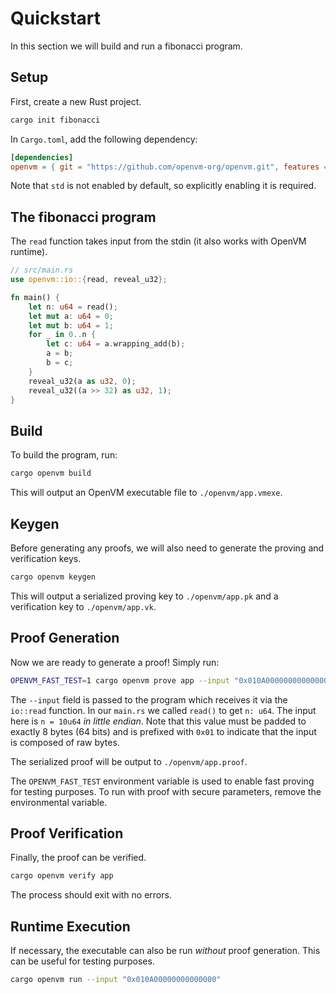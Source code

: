 # Quickstart

In this section we will build and run a fibonacci program.

## Setup

First, create a new Rust project.

```bash
cargo init fibonacci
```

In `Cargo.toml`, add the following dependency:

```toml
[dependencies]
openvm = { git = "https://github.com/openvm-org/openvm.git", features = ["std"] }
```

Note that `std` is not enabled by default, so explicitly enabling it is required.

## The fibonacci program

The `read` function takes input from the stdin (it also works with OpenVM runtime).

```rust
// src/main.rs
use openvm::io::{read, reveal_u32};

fn main() {
    let n: u64 = read();
    let mut a: u64 = 0;
    let mut b: u64 = 1;
    for _ in 0..n {
        let c: u64 = a.wrapping_add(b);
        a = b;
        b = c;
    }
    reveal_u32(a as u32, 0);
    reveal_u32((a >> 32) as u32, 1);
}
```

## Build

To build the program, run:

```bash
cargo openvm build
```

This will output an OpenVM executable file to `./openvm/app.vmexe`.

## Keygen

Before generating any proofs, we will also need to generate the proving and verification keys.

```bash
cargo openvm keygen
```

This will output a serialized proving key to `./openvm/app.pk` and a verification key to `./openvm/app.vk`.

## Proof Generation

Now we are ready to generate a proof! Simply run:

```bash
OPENVM_FAST_TEST=1 cargo openvm prove app --input "0x010A00000000000000"
```

The `--input` field is passed to the program which receives it via the `io::read` function.
In our `main.rs` we called `read()` to get `n: u64`. The input here is `n = 10u64` _in little endian_. Note that this value must be padded to exactly 8 bytes (64 bits) and is prefixed with `0x01` to indicate that the input is composed of raw bytes.

The serialized proof will be output to `./openvm/app.proof`.

The `OPENVM_FAST_TEST` environment variable is used to enable fast proving for testing purposes. To run with proof with secure parameters, remove the environmental variable.

## Proof Verification

Finally, the proof can be verified.

```bash
cargo openvm verify app
```

The process should exit with no errors.

## Runtime Execution

If necessary, the executable can also be run _without_ proof generation. This can be useful for testing purposes.

```bash
cargo openvm run --input "0x010A00000000000000"
```
